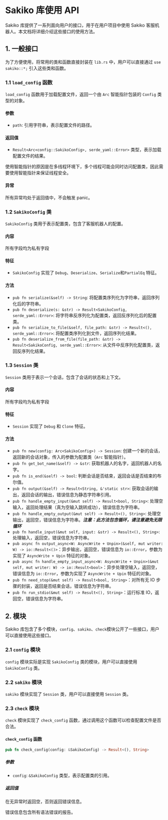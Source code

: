 # Sakiko 库使用 API

Sakiko 库提供了一系列面向用户的接口，用于在用户项目中使用 Sakiko 客服机器人。本文档将详细介绍这些接口的使用方法。

## 1. 一般接口

为了方便使用，将常用的类和函数直接封装在 `lib.rs` 中，用户可以直接通过 `use sakiko::*;` 引入这些类和函数。

### 1.1 `load_config` 函数

`load_config` 函数用于加载配置文件，返回一个由 `Arc` 智能指针包装的 `Config` 类型的对象。

#### 参数

- `path`: 引用字符串，表示配置文件的路径。

#### 返回值

- `Result<Arc<config::SakikoConfig>, serde_yaml::Error>` 类型，表示加载配置文件的结果。

使用智能指针的原因是在多线程环境下，多个线程可能会同时访问配置类，因此需要使用智能指针来保证线程安全。

#### 异常

所有异常均处于返回值中，不会触发 panic。

### 1.2 `SakikoConfig` 类

`SakikoConfig` 类用于表示配置类，包含了客服机器人的配置。

#### 内容

所有字段均为私有字段

#### 特征

- `SakikoConfig` 实现了 `Debug`、`Deserialize`、`Serialize`和`PartialEq` 特征。

#### 方法

- `pub fn serialize(&self) -> String`: 将配置类序列化为字符串，返回序列化后的字符串。
- `pub fn deserialize(s: &str) -> Result<SakikoConfig, serde_yaml::Error>`: 将字符串反序列化为配置类，返回反序列化后的配置类。
- `pub fn serialize_to_file(&self, file_path: &str) -> Result<(), serde_yaml::Error>`: 将配置类序列化到文件，返回序列化结果。
- `pub fn deserialize_from_file(file_path: &str) -> Result<SakikoConfig, serde_yaml::Error>`: 从文件中反序列化配置类，返回反序列化结果。

### 1.3 `Session` 类

`Session` 类用于表示一个会话，包含了会话的状态和上下文。

#### 内容

所有字段均为私有字段

#### 特征

- `Session` 实现了 `Debug` 和 `Clone` 特征。

#### 方法

- `pub fn new(config: Arc<SakikoConfig>) -> Session`: 创建一个新的会话，返回新的会话对象，传入的参数为配置类（`Arc` 智能指针）。
- `pub fn get_bot_name(&self) -> &str`: 获取机器人的名字，返回机器人的名字。
- `pub fn is_end(&self) -> bool`: 判断会话是否结束，返回会话是否结束的布尔值。
- `pub fn output(&self) -> Result<String, &'static str>`: 获取会话的输出，返回会话的输出，错误信息为静态字符串引用。
- `pub fn handle_empty_input(&mut self) -> Result<bool, String>`: 处理空输入，返回处理结果（真为空输入跳转成功），错误信息为字符串。
- `pub fn handle_empty_output(&mut self) -> Result<(), String>`: 处理空输出，返回空，错误信息为字符串。***注意：此方法包含循环，请注意避免无限循环***
- `pub fn handle_input(&mut self, input: &str) -> Result<(), String>`: 处理输入，返回空，错误信息为字符串。
- `pub async fn output_async<W: AsyncWrite + Unpin>(&self, mut writer: W) -> io::Result<()>`：异步输出，返回空，错误信息为 `io::Error`，参数为实现了 `AsyncWrite + Upin` 特征的对象。
- `pub async fn handle_empty_input_async<W: AsyncWrite + Unpin>(&mut self, mut writer: W) -> io::Result<bool>`：异步处理空输入，返回空，错误信息为 `io::Error`，参数为实现了 `AsyncWrite + Upin` 特征的对象。
- `pub fn need_stop(&mut self) -> Result<bool, String>`：对所有无 IO 步骤的封装，返回是否结束会话，错误信息为字符串。
- `pub fn run_stdio(&mut self) -> Result<(), String>`：运行标准 IO，返回空，错误信息为字符串。

## 2. 模块

Sakiko 库包含了多个模块，`config`、`sakiko`、`check`模块公开了一些接口，用户可以直接使用这些接口。

### 2.1 `config` 模块

`config` 模块实际是实现 `SakikoConfig` 类的模块，用户可以直接使用 `SakikoConfig` 类。

### 2.2 `sakiko` 模块

`sakiko` 模块实现了 `Session` 类，用户可以直接使用 `Session` 类。

### 2.3 `check` 模块

`check` 模块实现了 `check_config` 函数，通过调用这个函数可以检查配置文件是否合法。

#### `check_config` 函数

```rust
pub fn check_config(config: &SakikoConfig) -> Result<(), String>
```

##### 参数

- `config`: `&SakikoConfig` 类型，表示配置类的引用。

##### 返回值

在无异常时返回空，否则返回错误信息。

错误信息包含所有语法错误的报告。